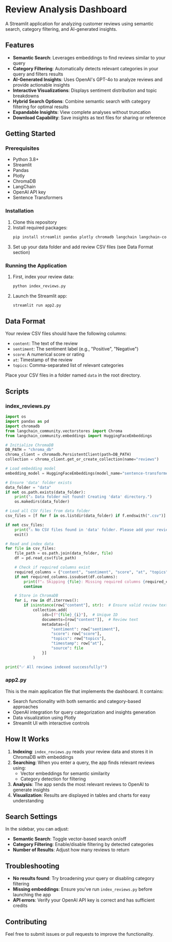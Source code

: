 # Review Analysis Dashboard

A Streamlit application for analyzing customer reviews using semantic search, category filtering, and AI-generated insights.

## Features

- **Semantic Search**: Leverages embeddings to find reviews similar to your query
- **Category Filtering**: Automatically detects relevant categories in your query and filters results
- **AI-Generated Insights**: Uses OpenAI's GPT-4o to analyze reviews and provide actionable insights
- **Interactive Visualizations**: Displays sentiment distribution and topic breakdowns
- **Hybrid Search Options**: Combine semantic search with category filtering for optimal results
- **Expandable Insights**: View complete analyses without truncation
- **Download Capability**: Save insights as text files for sharing or reference

## Getting Started

### Prerequisites

- Python 3.8+
- Streamlit
- Pandas
- Plotly
- ChromaDB
- LangChain
- OpenAI API key
- Sentence Transformers

### Installation

1. Clone this repository
2. Install required packages:
   ```bash
   pip install streamlit pandas plotly chromadb langchain langchain-community openai sentence-transformers
   ```
3. Set up your data folder and add review CSV files (see Data Format section)

### Running the Application

1. First, index your review data:
   ```bash
   python index_reviews.py
   ```
2. Launch the Streamlit app:
   ```bash
   streamlit run app2.py
   ```

## Data Format

Your review CSV files should have the following columns:
- `content`: The text of the review
- `sentiment`: The sentiment label (e.g., "Positive", "Negative")
- `score`: A numerical score or rating
- `at`: Timestamp of the review
- `topics`: Comma-separated list of relevant categories

Place your CSV files in a folder named `data` in the root directory.

## Scripts

### index_reviews.py

```python
import os
import pandas as pd
import chromadb
from langchain_community.vectorstores import Chroma
from langchain_community.embeddings import HuggingFaceEmbeddings

# Initialize ChromaDB
DB_PATH = "chroma_db"
chroma_client = chromadb.PersistentClient(path=DB_PATH)
collection = chroma_client.get_or_create_collection(name="reviews")

# Load embedding model
embedding_model = HuggingFaceEmbeddings(model_name="sentence-transformers/all-MiniLM-L6-v2")

# Ensure 'data' folder exists
data_folder = "data"
if not os.path.exists(data_folder):
    print("⚠️ Data folder not found! Creating 'data' directory.")
    os.makedirs(data_folder)

# Load all CSV files from data folder
csv_files = [f for f in os.listdir(data_folder) if f.endswith(".csv")]

if not csv_files:
    print("⚠️ No CSV files found in 'data' folder. Please add your review dataset.")
    exit()

# Read and index data
for file in csv_files:
    file_path = os.path.join(data_folder, file)
    df = pd.read_csv(file_path)

    # Check if required columns exist
    required_columns = {"content", "sentiment", "score", "at", "topics"}
    if not required_columns.issubset(df.columns):
        print(f"⚠️ Skipping {file}: Missing required columns {required_columns - set(df.columns)}")
        continue

    # Store in ChromaDB
    for i, row in df.iterrows():
        if isinstance(row["content"], str):  # Ensure valid review text
            collection.add(
                ids=[f"{file}_{i}"],  # Unique ID
                documents=[row["content"]],  # Review text
                metadatas=[{
                    "sentiment": row["sentiment"],
                    "score": row["score"],
                    "topics": row["topics"],
                    "timestamp": row["at"],
                    "source": file
                }]
            )

print("✅ All reviews indexed successfully!")
```

### app2.py

This is the main application file that implements the dashboard. It contains:

- Search functionality with both semantic and category-based approaches
- OpenAI integration for query categorization and insights generation
- Data visualization using Plotly
- Streamlit UI with interactive controls

## How It Works

1. **Indexing**: `index_reviews.py` reads your review data and stores it in ChromaDB with embeddings
2. **Searching**: When you enter a query, the app finds relevant reviews using:
   - Vector embeddings for semantic similarity
   - Category detection for filtering
3. **Analysis**: The app sends the most relevant reviews to OpenAI to generate insights
4. **Visualization**: Results are displayed in tables and charts for easy understanding

## Search Settings

In the sidebar, you can adjust:

- **Semantic Search**: Toggle vector-based search on/off
- **Category Filtering**: Enable/disable filtering by detected categories
- **Number of Results**: Adjust how many reviews to return

## Troubleshooting

- **No results found**: Try broadening your query or disabling category filtering
- **Missing embeddings**: Ensure you've run `index_reviews.py` before launching the app
- **API errors**: Verify your OpenAI API key is correct and has sufficient credits

## Contributing

Feel free to submit issues or pull requests to improve the functionality.